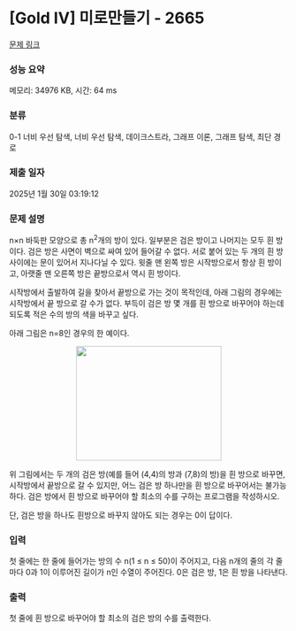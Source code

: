 # [Gold IV] 미로만들기 - 2665 

[문제 링크](https://www.acmicpc.net/problem/2665) 

### 성능 요약

메모리: 34976 KB, 시간: 64 ms

### 분류

0-1 너비 우선 탐색, 너비 우선 탐색, 데이크스트라, 그래프 이론, 그래프 탐색, 최단 경로

### 제출 일자

2025년 1월 30일 03:19:12

### 문제 설명

<p>n×n 바둑판 모양으로 총 n<sup>2</sup>개의 방이 있다. 일부분은 검은 방이고 나머지는 모두 흰 방이다. 검은 방은 사면이 벽으로 싸여 있어 들어갈 수 없다. 서로 붙어 있는 두 개의 흰 방 사이에는 문이 있어서 지나다닐 수 있다. 윗줄 맨 왼쪽 방은 시작방으로서 항상 흰 방이고, 아랫줄 맨 오른쪽 방은 끝방으로서 역시 흰 방이다.</p>

<p>시작방에서 출발하여 길을 찾아서 끝방으로 가는 것이 목적인데, 아래 그림의 경우에는 시작방에서 끝 방으로 갈 수가 없다. 부득이 검은 방 몇 개를 흰 방으로 바꾸어야 하는데 되도록 적은 수의 방의 색을 바꾸고 싶다.</p>

<p>아래 그림은 n=8인 경우의 한 예이다.</p>

<p style="text-align: center;"><img alt="" src="https://www.acmicpc.net/upload/images/MW747ysuRPRpii4KaUvptRDAx46g.png" style="width: 263px; height: 207px; "></p>

<p>위 그림에서는 두 개의 검은 방(예를 들어 (4,4)의 방과 (7,8)의 방)을 흰 방으로 바꾸면, 시작방에서 끝방으로 갈 수 있지만, 어느 검은 방 하나만을 흰 방으로 바꾸어서는 불가능하다. 검은 방에서 흰 방으로 바꾸어야 할 최소의 수를 구하는 프로그램을 작성하시오.</p>

<p>단, 검은 방을 하나도 흰방으로 바꾸지 않아도 되는 경우는 0이 답이다.</p>

### 입력 

 <p>첫 줄에는 한 줄에 들어가는 방의 수 n(1 ≤ n ≤ 50)이 주어지고, 다음 n개의 줄의 각 줄마다 0과 1이 이루어진 길이가 n인 수열이 주어진다. 0은 검은 방, 1은 흰 방을 나타낸다.</p>

### 출력 

 <p>첫 줄에 흰 방으로 바꾸어야 할 최소의 검은 방의 수를 출력한다.</p>

